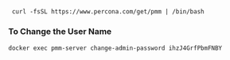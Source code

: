 ##    
```
 curl -fsSL https://www.percona.com/get/pmm | /bin/bash
```

### To Change the User Name 
```
docker exec pmm-server change-admin-password ihzJ4GrfPbmFNBY
```

